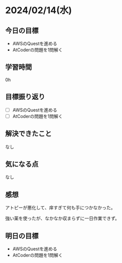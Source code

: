 # 2024/02/14(水)

## 今日の目標
* AWSのQuestを進める
* AtCoderの問題を1問解く

## 学習時間
0h

## 目標振り返り
* [ ] AWSのQuestを進める
* [ ] AtCoderの問題を1問解く

## 解決できたこと
なし

## 気になる点
なし

## 感想
アトピーが悪化して、痒すぎて何も手につかなかった。

強い薬を使ったが、なかなか収まらずに一日作業できず。

## 明日の目標
* AWSのQuestを進める
* AtCoderの問題を1問解く
